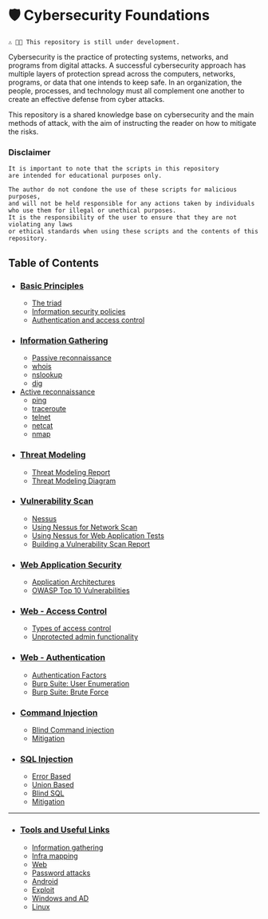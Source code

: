 # 🛡️ Cybersecurity Foundations

`⚠️ 🥷🏻 This repository is still under development.`

Cybersecurity is the practice of protecting systems, networks, and programs from digital attacks. A successful cybersecurity approach has multiple layers of protection spread across the computers, networks, programs, or data that one intends to keep safe. In an organization, the people, processes, and technology must all complement one another to create an effective defense from cyber attacks.

This repository is a shared knowledge base on cybersecurity and the main methods of attack, with the aim of instructing the reader on how to mitigate the risks.

### Disclaimer
```http
It is important to note that the scripts in this repository
are intended for educational purposes only. 

The author do not condone the use of these scripts for malicious purposes,
and will not be held responsible for any actions taken by individuals
who use them for illegal or unethical purposes.
It is the responsibility of the user to ensure that they are not violating any laws
or ethical standards when using these scripts and the contents of this repository.
```

## Table of Contents

- ### [Basic Principles](/pages/principles.md)
    - [The triad](/pages/principles.md#-the-triad)
    - [Information security policies](/pages/principles.md#️-information-security-policies)
    - [Authentication and access control](/pages/principles.md#-authentication-and-access-control)
- ### [Information Gathering](/pages/information-gathering.md)
    - [Passive reconnaissance](/pages/information-gathering.md#-passive-reconnaissance)
    - [whois](/pages/information-gathering.md#-whois)
    - [nslookup](/pages/information-gathering.md#-nslookup)
    - [dig](/pages/information-gathering.md#-dig)
- [Active reconnaissance](/pages/information-gathering.md#-active-reconnaissance)
    - [ping](/pages/information-gathering.md#-ping)
    - [traceroute](/pages/information-gathering.md#-traceroute)
    - [telnet](/pages/information-gathering.md#-telnet)
    - [netcat](/pages/information-gathering.md#-netcat)
    - [nmap](/pages/information-gathering.md#-nmap)
- ### [Threat Modeling](/pages/threat-modeling.md)
    - [Threat Modeling Report](/pages/threat-modeling.md#-building-a-threat-modeling-report)
    - [Threat Modeling Diagram](/pages/threat-modeling.md#-threat-modeling-diagram)
- ### [Vulnerability Scan](/pages/vulnerability-scan.md)
    - [Nessus](/pages/vulnerability-scan.md#-nessus)
    - [Using Nessus for Network Scan](/pages/vulnerability-scan.md#-using-nessus-for-network-scan)
    - [Using Nessus for Web Application Tests](/pages/vulnerability-scan.md#-using-nessus-for-web-application-tests)
    - [Building a Vulnerability Scan Report](/pages/vulnerability-scan.md#-building-a-vulnerability-scan-report)
- ### [Web Application Security](/pages/web-application-security.md)
    - [Application Architectures](/pages/web.md#-application-architectures)
    - [OWASP Top 10 Vulnerabilities](/pages/web.md#-owasp---open-worldwide-application-security-project)
- ### [Web - Access Control](/pages/web-access.md)
    - [Types of access control](/pages/web-access.md#-types-of-access-control)
    - [Unprotected admin functionality](/pages/web-access.md#-unprotected-admin-functionality)
- ### [Web - Authentication](/pages/web-auth.md)
    - [Authentication Factors](/pages/web-auth.md#-authentitcation-factors)
    - [Burp Suite: User Enumeration](/pages/web-auth.md#-burp-suite---user-enumeration)
    - [Burp Suite: Brute Force](/pages/web-auth.md#-burp-suite---brute-force)
- ### [Command Injection](/pages/command-injection.md)
    - [Blind Command injection](/pages/command-injection.md#-blind-command-injection)
    - [Mitigation](/pages/command-injection.md#️-mitigation)
- ### [SQL Injection](/pages/sql-injection.md)
    - [Error Based](/pages/sql-injection.md#-error-based)
    - [Union Based](/pages/sql-injection.md#-union-based)
    - [Blind SQL](/pages/sql-injection.md#-blind-sql)
    - [Mitigation](/pages/sql-injection.md#️-mitigation)


---
- ### [Tools and Useful Links](/pages/tools-links.md)
    - [Information gathering](/pages/tools-links.md#-information-gathering)
    - [Infra mapping](/pages/tools-links.md#️-infra-mapping)
    - [Web](/pages/tools-links.md#-web)
    - [Password attacks](/pages/tools-links.md#-password-attacks)
    - [Android](/pages/tools-links.md#-android)
    - [Exploit](/pages/tools-links.md#-exploit)
    - [Windows and AD](/pages/tools-links.md#-windows-and-ad)
    - [Linux](/pages/tools-links.md#-linux)
